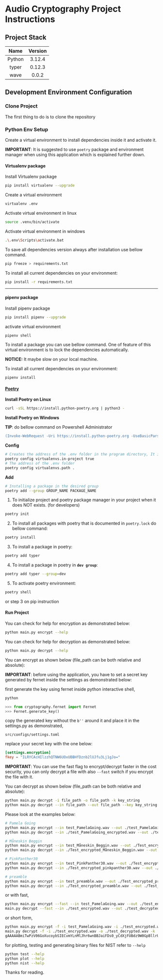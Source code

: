 # Audio Cryptography Project Instructions

## Project Stack

| Name           | Version  |
|:--------------:|:--------:|
| Python         | 3.12.4   |
| typer          | 0.12.3   |
| wave           | 0.0.2    |


## Development Environment Configuration

### Clone Project

The first thing to do is to clone the repository

### Python Env Setup

Create a virtual environment to install dependencies inside it and activate it.

**IMPORTANT**: It is suggested to use `poetry` package and environment manager when using this application which is explained further down.

#### Virtualenv package

Install Virtualenv package

```sh
pip install virtualenv --upgrade
```

Create a virtual environment

```sh
virtualenv .env
```

Activate virtual environment in linux

```sh
source .venv/bin/activate
```

Activate virtual environment in windows

```sh
.\.env\Scripts\activate.bat
```

To save all dependencies version always after installation use bellow command.

```sh
pip freeze > requirements.txt
```

To install all current dependencies on your environment:

```sh
pip install -r requirements.txt
```

---

#### pipenv package

Install pipenv package

```sh
pip install pipenv --upgrade
```

activate virtual environment

```sh
pipenv shell
```

To install a package you can use bellow command. One of feature of this virtual environment is to lock the dependencies automatically.

**NOTICE:** It maybe slow on your local machine.

To install all current dependencies on your environment:

```sh
pipenv install
```

#### [Poetry](https://python-poetry.org/docs/cli/#new)

__Install Poetry on Linux__

```sh
curl -sSL https://install.python-poetry.org | python3 -
```

__Install Poetry on Windows__

**TIP**: do bellow command on Powershell Administrator

```ps
(Invoke-WebRequest -Uri https://install.python-poetry.org -UseBasicParsing).Content | py -
```

__Config__
```sh
# Creates the address of the .env folder in the program directory, It is null by default
poetry config virtualenvs.in-project true
# The address of the .env folder
poetry config virtualenvs.path .
```

__Add__
```sh
# Installing a package in the desired group
poetry add --group GROUP_NAME PACKAGE_NAME
```

1) To initialize project and poetry package manager in your project when it does NOT exists. (for developers)

```sh
poetry init
```

2) To install all packages with poetry that is documented in `poetry.lock` do bellow command:

```sh
poetry install
```

3) To install a package in poetry:

```sh
poetry add typer
```

4) To install a package in poetry in **`dev group`**:

```sh
poetry add typer --group=dev
```

5) To activate poetry environment:

```sh
poetry shell
```

or step 3 on pip instruction

#### Run Project

You can check for help for encryption as demonstrated below:

```sh
python main.py encrypt --help
```

You can check for help for decryption as demonstrated below:

```sh
python main.py decrypt --help
```

You can encrypt as shown below (file_path can be both relative and absolute):

**IMPORTANT**: before using the application, you have to set a secret key generated by fernet inside the settings as demonstrated below:

first generate the key using fernet inside python interactive shell,

```sh
python
```

```python
>>> from cryptography.fernet import Fernet
>>> Fernet.generate_key()
```

copy the generated key without the `b''` around it and place it in the settings.py as demonstrated,

`src/configs/settings.toml`

replace your secret key with the one below:

```toml
[settings.encryption]
fkey = "ILRYCAcHIlzzhQTNW6UOxUBBHfDznb2lUJfu3Lj1gJo="
```

**IMPORTANT**: You can use the fast flag to encrypt/decrypt faster in the cost security, you can only decrypt a file with also `--fast` switch if you encrypt the file with it.

You can decrypt as shown below (file_path can be both relative and absolute):

```sh
python main.py decrypt -i file_path -o file_path -k key_string
python main.py decrypt --in file_path --out file_path --key key_string
```

Please look at the examples below:

```sh
# Pamela Going
python main.py encrypt --in test_PamelaGoing.wav --out ./test_PamelaGoing_encrypted.wav
python main.py decrypt --in ./test_PamelaGoing_encrypted.wav --out ./test_decrypted.wav --key gAAAAABmiTwPzV06GoXucoybSIECvmYLnMlJhr6wnBBJaiFDs0_yCdXjFUBdz9W0GpBllrUyN4ct574q_iZ3kIsohHNTSxtU-g==

# Måneskin Beggin
python main.py encrypt --in test_Måneskin_Beggin.wav --out ./Test_encrypted_Måneskin_Beggin.wav
python main.py decrypt --in ./Test_encrypted_Måneskin_Beggin.wav --out ./Test_decrypted_Måneskin_Beggin.wav --key gAAAAABmnrA4aQ3KGMsD9u6DD5Y-FC4faOtHyMYRN70lo1G3E1KII_pSPgqRaynlxmXV1YwA01bBAG7pP29UenOXqA-m7TvRdQ==

# PinkPanther30
python main.py encrypt --in test_PinkPanther30.wav --out ./Test_encrypted_pinkpanther30.wav
python main.py decrypt --in ./Test_encrypted_pinkpanther30.wav --out ./Test_decrypted_pinkpanther30.wav --key gAAAAABmnqMwSK1kmz_2sj94TzvvtWZO1WOpX-ItZwT0CJViUxlYhTSIEOMiId-LoyxKmnbZNGjnrfJx-cwvrJSOMZ7blhzXYw==

# preamble
python main.py encrypt --in test_preamble.wav --out ./Test_encrypted_preamble.wav
python main.py decrypt --in ./Test_encrypted_preamble.wav --out ./Test_decrypted_preamble.wav --key gAAAAABmnqPuv_YhzmEGllgJVdcM69hoKh8jLV1rLdTIGDM--pEEYc-NZvFz2Bd2IQIfKSKtpWAEF763aE8MxlTA7MNr5XjJ5g==
```

or with fast,

```sh
python main.py encrypt --fast --in test_PamelaGoing.wav --out ./test_encrypted.wav
main.py decrypt --fast --in ./test_encrypted.wav --out ./test_decrypted.wav --key gAAAAABmiTwPzV06GoXucoybSIECvmYLnMlJhr6wnBBJaiFDs0_yCdXjFUBdz9W0GpBllrUyN4ct574q_iZ3kIsohHNTSxtU-g==
```

or short form,

```sh
python main.py encrypt -f -i test_PamelaGoing.wav -i ./test_encrypted.wav
main.py decrypt -f -i ./test_encrypted.wav -o ./test_decrypted.wav -k
gAAAAABmiTwPzV06GoXucoybSIECvmYLnMlJhr6wnBBJaiFDs0_yCdXjFUBdz9W0GpBllrUyN4ct574q_iZ3kIsohHNTSxtU-g==
```

for plotting, testing and generating binary files for NIST refer to `--help`

```sh
python test --help
python plot --help
python nist --help
```

Thanks for reading.
